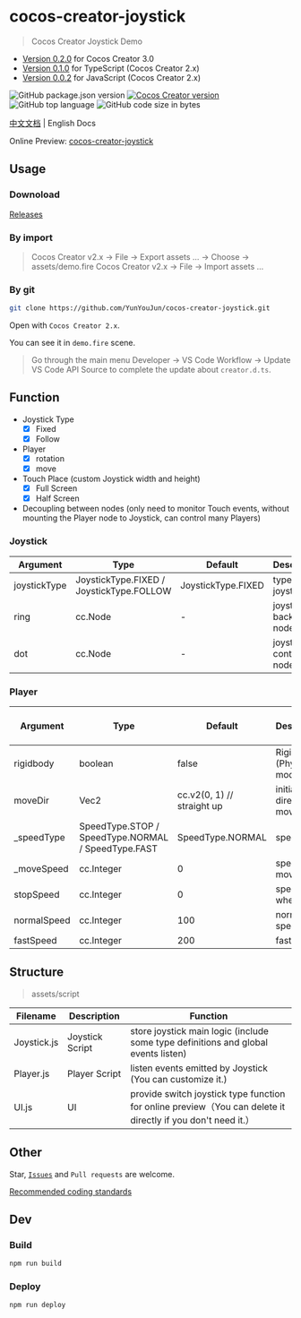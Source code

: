 # cocos-creator-joystick

> Cocos Creator Joystick Demo

- [Version 0.2.0](<(https://github.com/YunYouJun/cocos-creator-joystick/releases/tag/v0.2.0)>) for Cocos Creator 3.0
- [Version 0.1.0](https://github.com/YunYouJun/cocos-creator-joystick/releases/tag/v0.1.0) for TypeScript (Cocos Creator 2.x)
- [Version 0.0.2](https://github.com/YunYouJun/cocos-creator-joystick/releases/tag/v0.0.2) for JavaScript (Cocos Creator 2.x)

![GitHub package.json version](https://img.shields.io/github/package-json/v/YunYouJun/cocos-creator-joystick.svg?style=social)
[![Cocos Creator version](https://img.shields.io/badge/Cocos_Creator-v2.x-blue.svg?style=social)](https://www.cocos.com/creator)
![GitHub top language](https://img.shields.io/github/languages/top/YunYouJun/cocos-creator-joystick.svg?style=social&logo=typescript)
![GitHub code size in bytes](https://img.shields.io/github/languages/code-size/YunYouJun/cocos-creator-joystick.svg?style=social&logo=visual-studio-code)

[中文文档](./README.md) | English Docs

Online Preview: [cocos-creator-joystick](https://yunyoujun.github.io/cocos-creator-joystick)

## Usage

### Downoload

[Releases](https://github.com/YunYouJun/cocos-creator-joystick/releases)

### By import

> Cocos Creator v2.x -> File -> Export assets ... -> Choose -> assets/demo.fire
> Cocos Creator v2.x -> File -> Import assets ...

### By git

```sh
git clone https://github.com/YunYouJun/cocos-creator-joystick.git
```

Open with `Cocos Creator 2.x`.

You can see it in `demo.fire` scene.

> Go through the main menu Developer -> VS Code Workflow -> Update VS Code API Source to complete the update about `creator.d.ts`.

## Function

- Joystick Type
  - [x] Fixed
  - [x] Follow
- Player
  - [x] rotation
  - [x] move
- Touch Place (custom Joystick width and height)
  - [x] Full Screen
  - [x] Half Screen
- Decoupling between nodes (only need to monitor Touch events, without mounting the Player node to Joystick, can control many Players)

### Joystick

| Argument     | Type                                     | Default            | Description              | Customizable |
| ------------ | ---------------------------------------- | ------------------ | ------------------------ | ------------ |
| joystickType | JoystickType.FIXED / JoystickType.FOLLOW | JoystickType.FIXED | types of joystick        | √            |
| ring         | cc.Node                                  | -                  | joystick background node | √            |
| dot          | cc.Node                                  | -                  | joystick control node    | √            |

### Player

| Argument    | Type                                               | Default                    | Description                   | Controled by Joystick | Customizable |
| ----------- | -------------------------------------------------- | -------------------------- | ----------------------------- | --------------------- | ------------ |
| rigidbody   | boolean                                            | false                      | Rigidbody (Physics) mode      | ×                     | x            |
| moveDir     | Vec2                                               | cc.v2(0, 1) // straight up | initial direction of movement | √                     | √            |
| \_speedType | SpeedType.STOP / SpeedType.NORMAL / SpeedType.FAST | SpeedType.NORMAL           | speed type                    | √                     | ×            |
| \_moveSpeed | cc.Integer                                         | 0                          | speed of movement             | ×                     | ×            |
| stopSpeed   | cc.Integer                                         | 0                          | speed when stop               | ×                     | √            |
| normalSpeed | cc.Integer                                         | 100                        | normal speed                  | ×                     | √            |
| fastSpeed   | cc.Integer                                         | 200                        | fast speed                    | ×                     | √            |

## Structure

> assets/script

| Filename    | Description     | Function                                                                                                     |
| ----------- | --------------- | ------------------------------------------------------------------------------------------------------------ |
| Joystick.js | Joystick Script | store joystick main logic (include some type definitions and global events listen)                           |
| Player.js   | Player Script   | listen events emitted by Joystick (You can customize it.)                                                    |
| UI.js       | UI              | provide switch joystick type function for online preview（You can delete it directly if you don't need it.） |

## Other

Star, [`Issues`](https://github.com/YunYouJun/cocos-creator-joystick/issues) and `Pull requests` are welcome.

[Recommended coding standards](https://docs.cocos.com/creator/manual/en/scripting/reference/coding-standards.html)

## Dev

### Build

```sh
npm run build
```

### Deploy

```sh
npm run deploy
```
